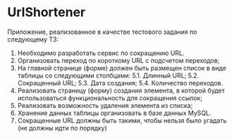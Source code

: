 # UrlShortener

Приложение, реализованное в качестве тестового задания по следующему ТЗ:
1. Необходимо разработать сервис по сокращению URL.
2. Организовать переход по короткому URL с подсчетом переходов;
5. На главной странице (форме) должен быть размещен список в виде таблицы со следующими столбцами:
  5.1. Длинный URL;
  5.2. Сокращенный URL;
  5.3. Дата создания;
  5.4. Количество переходов.
6. Реализовать страницу (форму) создания элемента, в которой будет использоваться функциональность для сокращения ссылок;
7. Реализовать возможность удаления элемента из списка;
8. Хранение данных таблицы организовать в базе данных MySQL.
9. Сокращенные URL должны быть такими, чтобы нельзя было угадать (не должны идти по порядку)
